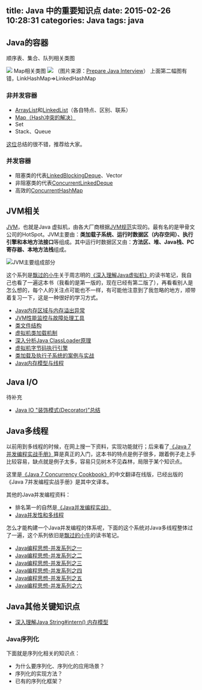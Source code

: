 title: Java 中的重要知识点
date: 2015-02-26 10:28:31
categories: Java
tags: java
---
## Java的容器
顺序表、集合、队列相关类图
<!-- more -->
![](http://xumyselfcn.github.io/imgs/Java_collection_implementation1.jpg)
Map相关类图
![](http://xumyselfcn.github.io/imgs/Java_map_implementation1.jpg)
（图片来源：[Prepare Java Interview](http://bighai.com/ppjava/?p=158)）
上面第二幅图有错，LinkHashMap=>LinkedHashMap

### 非并发容器

- [ArrayList](http://blog.xumingyang.cn/2015/03/27/ArrayList%E8%AF%A6%E8%A7%A3/)和[LinkedList](http://blog.xumingyang.cn/2015/03/27/LinkedList%E8%AF%A6%E8%A7%A3/)（各自特点、区别、联系）
- [Map（Hash冲突的解决）](http://www.importnew.com/10620.html)
- Set
- Stack、Queue

[这位](http://www.cnblogs.com/skywang12345/p/3323085.html#3157660)总结的很不错，推荐给大家。

### 并发容器

- 阻塞类的代表[LinkedBlockingDeque](http://blog.xumingyang.cn/2015/03/12/java%20%E5%B9%B6%E5%8F%91%E6%95%B0%E6%8D%AE%E9%9B%86%E5%90%88/#ConcurrentLinkedDeque)、Vector
- 非阻塞类的代表[ConcurrentLinkedDeque](http://blog.xumingyang.cn/2015/03/12/java%20%E5%B9%B6%E5%8F%91%E6%95%B0%E6%8D%AE%E9%9B%86%E5%90%88/#LinkedBlockingDeque)<!--more-->
- 高效的[ConcurrentHashMap](http://www.ibm.com/developerworks/cn/java/java-lo-concurrenthashmap/index.html?ca=drs-)

## JVM相关
[JVM](http://en.wikipedia.org/wiki/Java_virtual_machine)，也就是Java 虚拟机，由各大厂商根据[JVM规范](https://docs.oracle.com/javase/specs/jvms/se7/html/)实现的。最有名的是甲骨文公司的HotSpot。JVM主要由：**类加载子系统、运行时数据区（内存空间）、执行引擎和本地方法接口**等组成。其中运行时数据区又由：**方法区、堆、Java栈、PC寄存器、本地方法栈**组成。

![JVM主要组成部分](http://xumyselfcn.github.io/imgs/jvm2.jpg)

这个系列是[飘过的小牛](http://github.thinkingbar.com/)关于周志明的[《深入理解Java虚拟机》](https://book.douban.com/subject/24722612/)的读书笔记，我自己也看了一遍这本书（我看的是第一版的，现在已经有第二版了），再看看别人是怎么想的，每个人的关注点可能也不一样，有可能他注意到了我忽略的地方，顺带着复习一下，这是一种很好的学习方式。

- [Java内存区域与内存溢出异常](http://github.thinkingbar.com/jvm-ii/)
- [JVM性能监控与故障处理工具](http://github.thinkingbar.com/jvm-iv/)
- [类文件结构](http://github.thinkingbar.com/jvm-vi/)
- [虚拟机类加载机制](http://github.thinkingbar.com/jvm-vii/)
- [深入分析Java ClassLoader原理](http://www.importnew.com/15362.html)
- [虚拟机字节码执行引擎](http://github.thinkingbar.com/jvm-viii/)
- [类加载及执行子系统的案例与实战](http://github.thinkingbar.com/jvm-ix/)
- [Java内存模型与线程](http://github.thinkingbar.com/jvm-xii/)

## Java I/O

待补充

- [Java IO "装饰模式(Decorator)”总结](http://fangguanhong.iteye.com/blog/1976393)

## Java多线程
以前用到多线程的时候，在网上搜一下资料，实现功能就行；后来看了[《Java 7并发编程实战手册》](http://book.douban.com/subject/25844475/)算是真正的入门，这本书的特点是例子很多，跟着例子走上手比较容易，缺点就是例子太多，容易只见树木不见森林，局限于某个知识点。

这里是[《Java 7 Concurrency Cookbook》](http://ifeve.com/java-7-concurrency-cookbook/)的中文翻译在线版，已经出版的《Java 7并发编程实战手册》是其中文译本。

其他的Java并发编程资料：

- 排名第一的自然是[《Java并发编程实战》](http://book.douban.com/subject/10484692/)
- [Java并发性和多线程](http://ifeve.com/java-concurrency-thread-directory/)


怎么才能构建一个Java并发编程的体系呢，下面的这个系统对Java多线程整体过了一遍，这个系列依旧是[飘过的小牛](http://github.thinkingbar.com/)的读书笔记。


- [Java编程思想-并发系列之一](http://github.thinkingbar.com/thinking_in_java_chapter21-part01/)
- [Java编程思想-并发系列之二](http://github.thinkingbar.com/thinking_in_java_chapter21-part02/)
- [Java编程思想-并发系列之三](http://github.thinkingbar.com/thinking_in_java_chapter21-part03/)
- [Java编程思想-并发系列之四](http://github.thinkingbar.com/thinking_in_java_chapter21-part04/)
- [Java编程思想-并发系列之五](http://github.thinkingbar.com/thinking_in_java_chapter21-part05/)
- [Java编程思想-并发系列之六](http://github.thinkingbar.com/thinking_in_java_chapter21-part06/)


## Java其他关键知识点
- [深入理解Java String#intern() 内存模型](http://www.importnew.com/15397.html)

### Java序列化

下面就是序列化相关的知识点：

- 为什么要序列化、序列化的应用场景？
- 序列化的实现方法？
- 已有的序列化框架？
